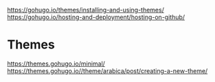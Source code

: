 https://gohugo.io/themes/installing-and-using-themes/
https://gohugo.io/hosting-and-deployment/hosting-on-github/


# Themes
https://themes.gohugo.io/minimal/
https://themes.gohugo.io//theme/arabica/post/creating-a-new-theme/
